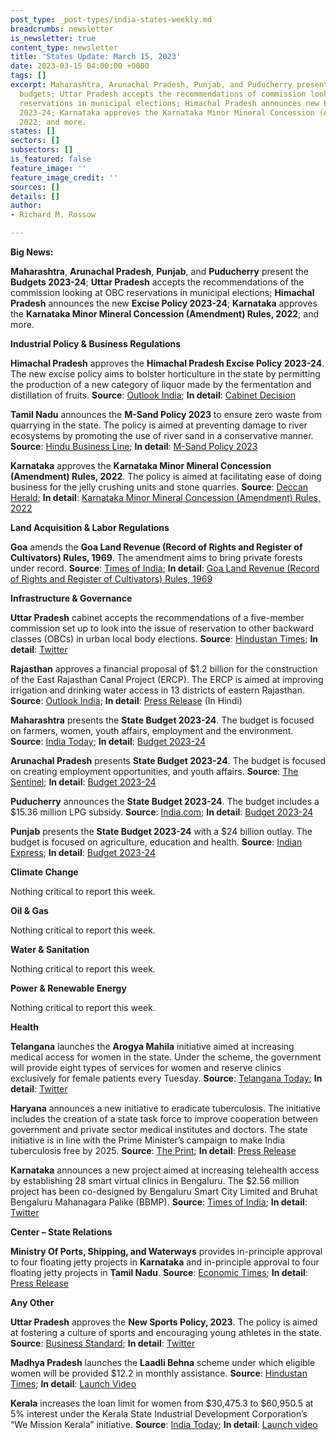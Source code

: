 ```yaml
---
post_type: _post-types/india-states-weekly.md
breadcrumbs: newsletter
is_newsletter: true
content_type: newsletter
title: 'States Update: March 15, 2023'
date: 2023-03-15 04:00:00 +0000
tags: []
excerpt: Maharashtra, Arunachal Pradesh, Punjab, and Puducherry present their annual
  budgets; Uttar Pradesh accepts the recommendations of commission looking at OBC
  reservations in municipal elections; Himachal Pradesh announces new Excise Policy
  2023-24; Karnataka approves the Karnataka Minor Mineral Concession (Amendment) Rules,
  2022; and more.
states: []
sectors: []
subsectors: []
is_featured: false
feature_image: ''
feature_image_credit: ''
sources: []
details: []
author:
- Richard M. Rossow

---
```

**Big News:**

**Maharashtra**, **Arunachal Pradesh**, **Punjab**, and **Puducherry** present the **Budgets 2023-24**; **Uttar Pradesh** accepts the recommendations of the commission looking at OBC reservations in municipal elections; **Himachal Pradesh** announces the new **Excise Policy 2023-24**; **Karnataka** approves the **Karnataka Minor Mineral Concession (Amendment) Rules, 2022**; and more.

**Industrial Policy & Business Regulations**

**Himachal Pradesh** approves the **Himachal Pradesh Excise Policy 2023-24**. The new excise policy aims to bolster horticulture in the state by permitting the production of a new category of liquor made by the fermentation and distillation of fruits. **Source**: [Outlook India](https://www.outlookindia.com/business/cabinet-nod-to-himachal-pradesh-excise-policy-state-to-get-new-category-of-liquor-news-267985); **In detail**: [Cabinet Decision](http://himachalpr.gov.in/OnePressRelease.aspx?Language=1&ID=27015)

**Tamil Nadu** announces the **M-Sand Policy 2023** to ensure zero waste from quarrying in the state. The policy is aimed at preventing damage to river ecosystems by promoting the use of river sand in a conservative manner. **Source**: [Hindu Business Line](https://www.thehindubusinessline.com/news/real-estate/tn-government-announces-m-sand-policy-2023/article66600837.ece); **In detail**: [M-Sand Policy 2023](https://www.thehindu.com/news/national/tamil-nadu/66598818-Tamil-Nadu-M-Sand-Policy-2023.pdf)

**Karnataka** approves the **Karnataka Minor Mineral Concession (Amendment) Rules, 2022**. The policy is aimed at facilitating ease of doing business for the jelly crushing units and stone quarries. **Source**: [Deccan Herald](https://www.deccanherald.com/state/top-karnataka-stories/karnataka-cabinet-approves-revamped-minor-mineral-policy-1198378.html); **In detail**: [Karnataka Minor Mineral Concession (Amendment) Rules, 2022](https://dpal.karnataka.gov.in/storage/pdf-files/67%20of%201957%20Minor%20Mineral%20Concession%20(Amendment)%20Rules,%202022.pdf)

**Land Acquisition & Labor Regulations**

**Goa** amends the **Goa Land Revenue (Record of Rights and Register of Cultivators) Rules, 1969**. The amendment aims to bring private forests under record. **Source**: [Times of India](https://timesofindia.indiatimes.com/city/goa/in-a-first-pvt-forests-to-be-on-govt-records/articleshowprint/98550860.cms); **In detail**: [Goa Land Revenue (Record of Rights and Register of Cultivators) Rules, 1969](https://goaprintingpress.gov.in/downloads/2223/2223-40-SI-OG-0.pdf)

**Infrastructure & Governance**

**Uttar Pradesh** cabinet accepts the recommendations of a five-member commission set up to look into the issue of reservation to other backward classes (OBCs) in urban local body elections. **Source**: [Hindustan Times](https://www.hindustantimes.com/india-news/up-cabinet-accepts-report-on-obc-quota-in-civic-elections-101678473320278.html); **In detail**: [Twitter](https://twitter.com/UPGovt/status/1634088193577426948)

**Rajasthan** approves a financial proposal of $1.2 billion for the construction of the East Rajasthan Canal Project (ERCP). The ERCP is aimed at improving irrigation and drinking water access in 13 districts of eastern Rajasthan. **Source**: [Outlook India](https://www.outlookindia.com/national/cm-gehlot-approves-financial-proposal-for-construction-of-east-rajasthan-canal-project-news-269288/amp); **In detail**: [Press Release](https://cmo.rajasthan.gov.in/pressreleasedetail/83526) (In Hindi)

**Maharashtra** presents the **State Budget 2023-24**. The budget is focused on farmers, women, youth affairs, employment and the environment. **Source**: [India Today](https://www.indiatoday.in/india/story/maharashtra-budget-highlights-devendra-fadnavis-farmers-women-employment-environment-2344445-2023-03-09); **In detail**: [Budget 2023-24](https://mahagst.gov.in/en/budget/state/111052)

**Arunachal Pradesh** presents **State Budget 2023-24**. The budget is focused on creating employment opportunities, and youth affairs. **Source**: [The Sentinel](https://www.sentinelassam.com/north-east-india-news/arunachal-news/arunachal-pradesh-deputy-cm-chowna-mein-presents-rs-75826-cr-deficit-budget-for-2023-24-640437); **In detail**: [Budget 2023-24](http://www.arunachalbudget.in/docs/speech.pdf)

**Puducherry** announces the **State Budget 2023-24**. The budget includes a $15.36 million LPG subsidy. **Source**: [India.com](https://www.india.com/business/puducherry-announces-hefty-lpg-subsidy-of-rs-300-for-all-families-puducherry-budget-2023-5942179/); **In detail**: [Budget 2023-24](https://www.py.gov.in/sites/default/files/cmbudgetspeech2023eng.pdf)

**Punjab** presents the **State Budget 2023-24** with a $24 billion outlay. The budget is focused on agriculture, education and health. **Source**: [Indian Express](https://indianexpress.com/article/cities/chandigarh/punjab-budget-no-new-taxes-focus-on-agri-education-health-8490089/); **In detail**: [Budget 2023-24](https://finance.punjab.gov.in/uploads/10Mar2023/Budget_Speech_English.pdf)

**Climate Change**

Nothing critical to report this week.

**Oil & Gas**

Nothing critical to report this week.

**Water & Sanitation**

Nothing critical to report this week.

**Power & Renewable Energy**

Nothing critical to report this week.

**Health**

**Telangana** launches the **Arogya Mahila** initiative aimed at increasing medical access for women in the state. Under the scheme, the government will provide eight types of services for women and reserve clinics exclusively for female patients every Tuesday. **Source**: [Telangana Today](https://telanganatoday.com/harish-rao-launches-arogya-mahila-telanganas-latest-scheme-for-women); **In detail**: [Twitter](https://mobile.twitter.com/TelanganaHealth/status/1633419847953522688)

**Haryana** announces a new initiative to eradicate tuberculosis. The initiative includes the creation of a state task force to improve cooperation between government and private sector medical institutes and doctors. The state initiative is in line with the Prime Minister’s campaign to make India tuberculosis free by 2025. **Source**: [The Print](https://theprint.in/india/haryana-has-set-target-to-become-first-tb-free-state-in-country-khattar-2/1425765/); **In detail**: [Press Release](https://acrobat.adobe.com/id/urn:aaid:sc:VA6C2:2f9efd67-e113-4807-9653-4790d68191c4)

**Karnataka** announces a new project aimed at increasing telehealth access by establishing 28 smart virtual clinics in Bengaluru. The $2.56 million project has been co-designed by Bengaluru Smart City Limited and Bruhat Bengaluru Mahanagara Palike (BBMP). **Source**: [Times of India](https://timesofindia.indiatimes.com/city/bengaluru/28-smart-virtual-clinics-launched-in-bengaluru/articleshow/98571183.cms); **In detail**: [Twitter](https://twitter.com/CMofKarnataka/status/1634522907652280321)

**Center – State Relations**

**Ministry Of Ports, Shipping, and Waterways** provides in-principle approval to four floating jetty projects in **Karnataka** and in-principle approval to four floating jetty projects in **Tamil Nadu**. **Source**: [Economic Times](https://economictimes.indiatimes.com/industry/transportation/shipping-/-transport/centre-sanctions-eight-floating-jetty-projects-in-karnataka-tamil-nadu/articleshow/98514525.cms); **In detail**: [Press Release](https://pib.gov.in/PressReleasePage.aspx?PRID=1905206)

**Any Other**

**Uttar Pradesh** approves the **New Sports Policy, 2023**. The policy is aimed at fostering a culture of sports and encouraging young athletes in the state. **Source**: [Business Standard](https://www.business-standard.com/article/current-affairs/uttar-pradesh-cabinet-approves-new-sports-policy-2023-encourage-athletes-123031001063_1.html); **In detail**: [Twitter](https://twitter.com/UPGovt/status/1634221566983819265)

**Madhya Pradesh** launches the **Laadli Behna** scheme under which eligible women will be provided $12.2 in monthly assistance. **Source**: [Hindustan Times](https://www.hindustantimes.com/cities/bhopal-news/madhya-pradesh-cm-launches-laadli-behna-scheme-for-women-details-here-101678027308157.html); **In detail**: [Launch Video](https://youtu.be/CFTnvUa-ubY)

**Kerala** increases the loan limit for women from $30,475.3 to $60,950.5 at 5% interest under the Kerala State Industrial Development Corporation’s “We Mission Kerala” initiative. **Source**: [India Today](https://www.indiatoday.in/education-today/news/story/kerala-govt-announces-slew-of-schemes-and-initiatives-to-support-women-entrepreneurs-2344433-2023-03-09); **In detail**: [Launch video](https://www.youtube.com/watch?v=ZSu3H-7n8JE)
